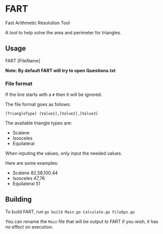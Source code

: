 # FART

Fast Arithmetic Resolution Tool

A tool to help solve the area and perimeter for triangles.

## Usage

FART [FileName]

**Note: By default FART will try to open Questions.txt**

### File format

If the line starts with a `#` then it will be ignored.

The file format goes as follows:

```
[TriangleType] [Value1],[Value2],[Value3]
```

The available triangle types are:
* Scalene
* Isosceles
* Equilateral

When inputing the values, only input the needed values.

Here are some examples:
* Scalene 82,58,100.44
* Isosceles 47,76
* Equilateral 51

## Building

To build FART, run `go build Main.go Calculate.go FileOps.go`

You can rename the `Main` file that will be output to FART if you wish, it has no effect on execution.
